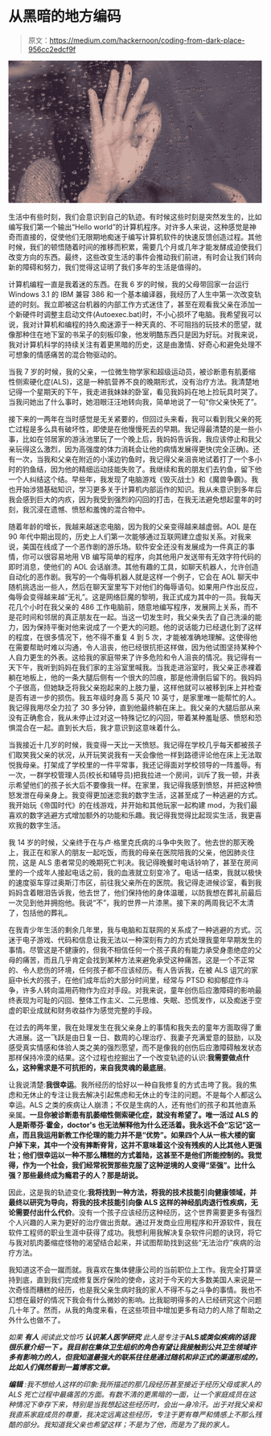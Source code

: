 # 从黑暗的地方编码

> 原文：<https://medium.com/hackernoon/coding-from-dark-place-956cc2edcf9f>

![](img/f460b7c0695f6d3c2357358bc7e68490.png)

生活中有些时刻，我们会意识到自己的轨迹。有时候这些时刻是突然发生的，比如编写我们第一个输出“Hello world”的计算机程序。对许多人来说，这种感觉是神奇而直接的，促使他们无限期地痴迷于编写计算机软件的快速反馈创造过程。其他时候，我们的顿悟随着时间的推移而积累，需要几个月或几年才能发酵成迫使我们改变方向的东西。最终，这些改变生活的事件会推动我们前进，有时会让我们转向新的障碍和努力，我们觉得这证明了我们多年的生活是值得的。

计算机编程一直是我着迷的东西。在我 6 岁的时候，我的父母带回家一台运行 Windows 3.1 的 IBM 兼容 386 和一个基本编译器，我经历了人生中第一次改变轨迹的时刻。我立即被这台机器的内部工作方式迷住了，甚至在观看我父亲在添加一个新硬件时调整主启动文件(Autoexec.bat)时，不小心损坏了电脑。我希望我可以说，我对计算机和编程的持久痴迷源于一种天真的、不可阻挡的玩技术的愿望，就像那种住在地下室的书呆子的刻板印象，他发明酷东西只是因为好玩。对我来说，我对计算机科学的持续关注有着更黑暗的历史，这是由激情、好奇心和避免处理不可想象的情感痛苦的混合物驱动的。

当我 7 岁的时候，我的父亲，一位微生物学家和超级运动员，被诊断患有肌萎缩性侧索硬化症(ALS)，这是一种肌营养不良的晚期形式，没有治疗方法。我清楚地记得一个星期天的下午，我走进我妹妹的卧室，看见我妈妈在地上捡玩具时哭了。当我问她出了什么事时，她泪眼汪汪地转向我，简单地说了一句“你父亲快死了”。

接下来的一两年在当时感觉是无关紧要的，但回过头来看，我可以看到我父亲的死亡过程是多么具有破坏性，即使是在他慢慢死去的早期。我记得最清楚的是一些小事，比如在邻居家的游泳池里玩了一个晚上后，我妈妈告诉我，我应该停止和我父亲玩得这么激烈，因为高强度的体力消耗会让他的病情发展得更快(完全正确)。还有一次，当我和父亲在附近的小溪边钓鱼时，我记得父亲沮丧地试着打了一个多小时的钓鱼结，因为他的精细运动技能失败了。我继续和我的朋友们去钓鱼，留下他一个人纠结这个结。早些年，我发现了电脑游戏《毁灭战士》和《魔兽争霸》。我也开始涉猎基础知识，学习更多关于计算机内部运作的知识。我从未意识到多年后我会感到巨大的内疚，因为我受到强烈的闪回的打击，在我无法避免想起童年的时刻，我沉浸在遗憾、愤怒和羞愧的混合物中。

随着年龄的增长，我越来越迷恋电脑，因为我的父亲变得越来越虚弱。AOL 是在 90 年代中期出现的，历史上人们第一次能够通过互联网建立虚拟关系。对我来说，美国在线成了一个恶作剧的游乐场。软件安全还没有发展成为一件真正的事情，你可以很容易地用 VB 编写简单的程序，向其他用户发送带有无效字符代码的即时消息，使他们的 AOL 会话崩溃。其他有趣的工具，如聊天机器人，允许创造自动化的恶作剧。我写的一个侮辱机器人就是这样一个例子，它会在 AOL 聊天中随机挑选出一些人，然后在聊天室里写下对他们的侮辱语句。如果用户作出反应，侮辱会变得越来越“无礼”。这是网络巨魔的黎明，我正式成为其中的一员。我每天花几个小时在我父亲的 486 工作电脑前，随意地编写程序，发展网上关系，而不是花时间和邻居的真正朋友在一起。当这一切发生时，我父亲失去了自己洗澡的能力，因为保持平衡对他来说成了一个更大的问题。他的说话能力已经退化到了这样的程度，在很多情况下，他不得不重复 4 到 5 次，才能被准确地理解。这使得他在需要帮助时难以沟通，令人沮丧，他已经很抗拒这样做，因为他试图坚持某种个人自力更生的外表。这给我的家庭带来了许多危险和令人沮丧的情况。我记得有一天下午，我听到妈妈在我们家的主浴室里喊我。当我走进浴室时，我父亲正赤裸着躺在地板上，他的一条大腿后侧有一个很大的凹痕，那是他滑倒后留下的。我妈妈个子很高，但她缺乏将我父亲抱起来的上肢力量，这样他就可以被移到床上并检查是否有进一步的损伤。我五年级时身高 5 英尺 10 英寸，是家里唯一能帮忙的人。我记得我用尽全力拉了 30 多分钟，直到他最终躺在床上。我父亲的大腿后部从来没有正确愈合，我从未停止过对这一特殊记忆的闪回，带着某种羞耻感、愤怒和恐惧混合在一起。直到长大后，我才意识到这意味着什么。

当我接近十几岁的时候，我变得一天比一天愤怒。我记得在学校几乎每天都被孩子们取笑我父亲的状况，从开玩笑说我有一天会像他一样到路德评论他在床上无法取悦我母亲。打架成了学校里的一件平常事，我还记得面对学校领导的一阵羞辱。有一次，一群学校管理人员(校长和辅导员)把我拉进一个房间，训斥了我一顿，并表示希望他们的孩子长大后不要像我一样。在家里，我记得我感到愤怒，并把这种愤怒发泄在母亲身上。我变得更加迷恋我的数字生活，这甚至成了一种逃避的方式。我开始玩《帝国时代》的在线游戏，并开始和其他玩家一起构建 mod，为我们最喜欢的数字逃避方式增加额外的功能和乐趣。我记得我觉得比起现实生活，我更喜欢我的数字生活。

我 14 岁的时候，父亲终于在与卢·格里克氏病的斗争中失败了。他去世的那天晚上，我正在和家人的朋友一起吃饭，而我的母亲在医院陪我的父亲，他因肺炎住院，这是 ALS 患者常见的晚期死亡判决。我记得晚餐时电话铃响了，甚至在房间里的一个成年人接起电话之前，我的血液就立刻变冷了。电话一结束，我就以极快的速度驱车穿过奥斯汀市区，前往我父亲所在的医院。我记得走进候诊室，看到我妈妈含着眼泪告诉我，他去世了，他们保持他的身体温暖，以防我想在葬礼前最后一次见到他并拥抱他。我说“不”，我的世界一片漆黑。接下来的两周我记不太清了，包括他的葬礼。

在我青少年生活的剩余几年里，我与电脑和互联网的关系成了一种逃避的方式。沉迷于电子游戏、代码和信息让我无法以一种深刻有力的方式处理我童年早期发生的事情。尽管这是不健康的，但我不相信任何一个孩子真的有能力承受身患绝症的父母的痛苦，而且几乎肯定会找到某种方法来避免承受这种痛苦。这是一个不正常的、令人悲伤的环境，任何孩子都不应该经历。有人告诉我，在被 ALS 诅咒的家庭中长大的孩子，在他们成年后的大部分时间里，经常与 PTSD 和抑郁症作斗争，许多人转向滥用药物作为应对手段。对我来说，童年创伤后应激障碍的影响最终表现为可耻的闪回、整体工作主义、二元思维、失眠、恐慌发作，以及痴迷于空虚的职业成就和财务收益作为感觉完整的手段。

在过去的两年里，我在处理发生在我父亲身上的事情和我失去的童年方面取得了重大进展。这一飞跃是由日复一日、数周的心理治疗、我妻子充满爱意的鼓励，以及感受真实情感和体验人类之美的强烈愿望，而不是像我的创伤后应激障碍触发状态那样保持冷漠的结果。这个过程也挖掘出了一个改变轨迹的认识:**我需要做点什么，这种需求是不可抗拒的，来自我灵魂的最底层**。

让我说清楚:**我很幸运**。我所经历的恰好以一种自我修复的方式击垮了我。我的焦虑和无休止的专注让我去解决引起焦虑和无休止的专注的问题。不是每个人都这么幸运。ALS 之类的疾病让人崩溃；不仅是生病的人，还有他们的孩子和其他直系亲属。**一旦你被诊断患有肌萎缩性侧索硬化症，就没有希望了。唯一活过 ALS 的人是斯蒂芬·霍金，doctor's 也无法解释他为什么还活着。我永远不会“忘记”这一点，而且我运用新教工作伦理的能力并不是“优势”。如果四个人从一栋大楼的窗户掉下来，其中一个没有摔断脊背，这并不意味着这个没有残疾的人比其他人更强壮；他们很幸运以一种不那么糟糕的方式着陆，这甚至不是他们所能控制的。我觉得，作为一个社会，我们经常祝贺那些克服了这种逆境的人变得“坚强”。比什么强？那些最终成为瘾君子的人？那是胡说。**

因此，这是我的轨迹变化:**我将找到一种方法，将我的技术技能引向健康领域，并最终以研究为导向，将我的技术技能引向像 ALS 这样的神经肌肉退行性疾病，无论需要付出什么代价**。没有一个孩子应该经历这种经历，这个世界需要更多有强烈个人兴趣的人来为更好的治疗做出贡献。通过开发商业应用程序和开源软件，我在软件工程师的职业生涯中获得了成功。我想利用我解决复杂软件问题的诀窍，将它与我对肌肉萎缩症怪物的渴望结合起来，并试图帮助找到这些“无法治疗”疾病的治疗方法。

我知道这不会一蹴而就。我喜欢在集体健康公司的当前职位上工作。我完全打算坚持到底，直到我们完成修复医疗保险的使命，这对于今天的大多数美国人来说是一次奇怪而糟糕的经历，也是我父亲生病时我的家人不得不与之斗争的事情。我也不幻想在最好的情况下我会有什么微妙的影响。比我聪明得多的人已经研究这个问题几十年了。然而，从我的角度来看，在这些项目中增加更多有动力的人除了帮助之外什么也做不了。

*如果* ***有人*** *阅读此文恰巧* ***认识某人*******医学研究*** *此人是专注于****ALS*******或类似疾病的话我很乐意介绍一下*** *。我目前在集体卫生组织的角色有望让我接触到公共卫生领域许多有影响力的人，但我知道最强大的联系往往是通过随机和非正式的渠道形成的，比如人们偶然看到一篇博客文章。***

****编辑*** *:我不想给人这样的印象:我所描述的那几段经历甚至接近于经历父母或家人的 ALS 死亡过程中最痛苦的方面。有数不清的更黑暗的一面，让一个家庭成员在这种情况下幸存下来，特别是当我想起这些经历时，会出一身冷汗。出于对我父亲和我直系家庭成员的尊重，我决定远离这些经历，专注于更有尊严和情感上不那么残酷的部分。我知道我父亲也希望这样；不是为了他，而是为了我的家人。**
